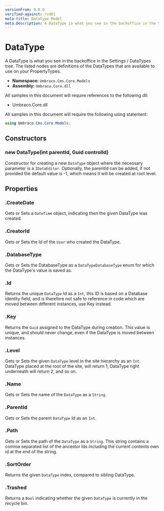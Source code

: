 ```yaml
---
versionFrom: 9.0.0
verified-against: rc001
meta-title: DataType Model
meta.Description: A DataType is what you see in the backoffice in the Settings / DataTypes tree. The listed nodes are definitions of the DataTypes that are available to use on your PropertyTypes.
---
```


# DataType

A DataType is what you see in the backoffice in the Settings / DataTypes tree. The listed nodes are definitions of the DataTypes that are available to use on your PropertyTypes.

* **Namespace:** `Umbraco.Cms.Core.Models`
* **Assembly:** `Umbraco.Core.dll`

All samples in this document will require references to the following dll:

* Umbraco.Core.dll

All samples in this document will require the following using statement:

```csharp
using Umbraco.Cms.Core.Models;
```

## Constructors

### new DataType(int parentId, Guid controlId)

Constructor for creating a new `DataType` object where the necessary parameter is a `IDataEditor`.  Optionally, the parentId can be added, if not provided the default value is -1, which means it will be created at root level.

## Properties

### .CreateDate

Gets or Sets a `DateTime` object, indicating then the given DataType was created.

### .CreatorId

Gets or Sets the Id of the `User` who created the DataType.

### .DatabaseType

Gets or Sets the DatabaseType as a `DataTypeDatabaseType` enum for which the DataType's value is saved as.

### .Id

Returns the unique `DataType` Id as a `Int`, this ID is based on a Database identity field, and is therefore not safe to reference in code which are moved between different instances, use Key instead.

### .Key

Returns the `Guid` assigned to the DataType during creation. This value is unique, and should never change, even if the DataType is moved between instances.

### .Level

Gets or Sets the given `DataType` level in the site hierarchy as an `Int`. DataType placed at the root of the site, will return 1, DataType right underneath will return 2, and so on.

### .Name

Gets or Sets the name of the `DataType` as a `String`.

### .ParentId

Gets or Sets the parent `DataType` Id as an `Int`.

### .Path

Gets or Sets the path of the `DataType` as a `String`. This string contains a comma separated list of the ancestor Ids including the current contents own id at the end of the string.

### .SortOrder

Returns the given `DataType` index, compared to sibling DataType.

### .Trashed

Returns a `Bool` indicating whether the given `DataType` is currently in the recycle bin.
